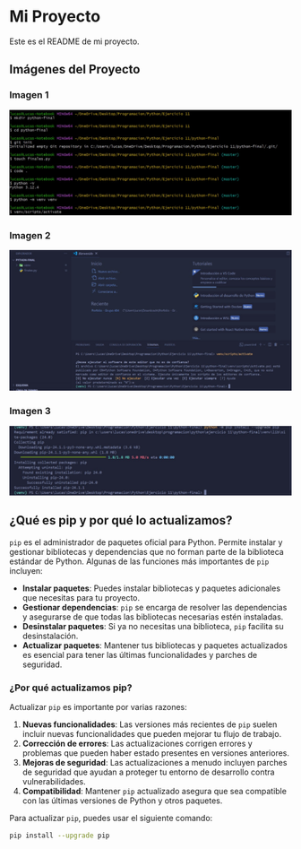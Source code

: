 # Mi Proyecto

Este es el README de mi proyecto.

## Imágenes del Proyecto

### Imagen 1
![Descripción de la Imagen 1](image/Imagen%201.jpg)

### Imagen 2
![Descripción de la Imagen 2](image/Imagen%202.jpg)

### Imagen 3
![Descripción de la Imagen 3](image/Imagen%203.jpg)

## ¿Qué es pip y por qué lo actualizamos?

`pip` es el administrador de paquetes oficial para Python. Permite instalar y gestionar bibliotecas y dependencias que no forman parte de la biblioteca estándar de Python. Algunas de las funciones más importantes de `pip` incluyen:

- **Instalar paquetes**: Puedes instalar bibliotecas y paquetes adicionales que necesitas para tu proyecto.
- **Gestionar dependencias**: `pip` se encarga de resolver las dependencias y asegurarse de que todas las bibliotecas necesarias estén instaladas.
- **Desinstalar paquetes**: Si ya no necesitas una biblioteca, `pip` facilita su desinstalación.
- **Actualizar paquetes**: Mantener tus bibliotecas y paquetes actualizados es esencial para tener las últimas funcionalidades y parches de seguridad.

### ¿Por qué actualizamos pip?

Actualizar `pip` es importante por varias razones:

1. **Nuevas funcionalidades**: Las versiones más recientes de `pip` suelen incluir nuevas funcionalidades que pueden mejorar tu flujo de trabajo.
2. **Corrección de errores**: Las actualizaciones corrigen errores y problemas que pueden haber estado presentes en versiones anteriores.
3. **Mejoras de seguridad**: Las actualizaciones a menudo incluyen parches de seguridad que ayudan a proteger tu entorno de desarrollo contra vulnerabilidades.
4. **Compatibilidad**: Mantener `pip` actualizado asegura que sea compatible con las últimas versiones de Python y otros paquetes.

Para actualizar `pip`, puedes usar el siguiente comando:

```sh
pip install --upgrade pip
